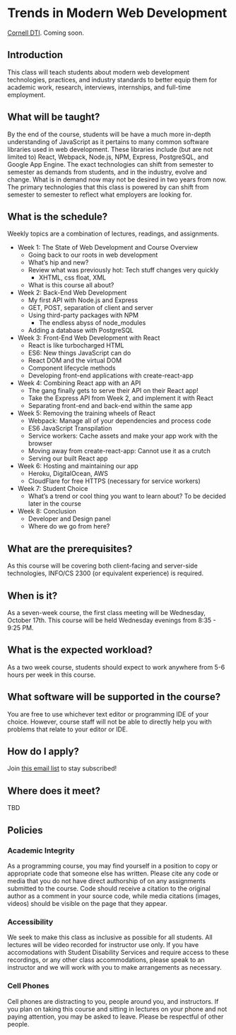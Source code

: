 # Trends in Modern Web Development
[Cornell DTI](http://cornelldti.org/). Coming soon.

## Introduction
This class will teach students about modern web development technologies, practices, and industry standards to better equip them for academic work, research, interviews, internships, and full-time employment. 

## What will be taught?
By the end of the course, students will be have a much more in-depth understanding of JavaScript as it pertains to many common software libraries used in web development. These libraries include (but are not limited to) React, Webpack, Node.js, NPM, Express, PostgreSQL, and Google App Engine. The exact technologies can shift from semester to semester as demands from students, and in the industry, evolve and change. What is in demand now may not be desired in two years from now. The primary technologies that this class is powered by can shift from semester to semester to reflect what employers are looking for.

## What is the schedule?
Weekly topics are a combination of lectures, readings, and assignments.
* Week 1: The State of Web Development and Course Overview
  * Going back to our roots in web development
  * What’s hip and new?
  * Review what was previously hot: Tech stuff changes very quickly
    * XHTML, css float, XML
  * What is this course all about?
* Week 2: Back-End Web Development
   * My first API with Node.js and Express
   * GET, POST, separation of client and server
   * Using third-party packages with NPM
      * The endless abyss of node_modules
   * Adding a database with PostgreSQL
* Week 3: Front-End Web Development with React
  * React is like turbocharged HTML
  * ES6: New things JavaScript can do
  * React DOM and the virtual DOM
  * Component lifecycle methods
  * Developing front-end applications with create-react-app
* Week 4: Combining React app with an API
  * The gang finally gets to serve their API on their React app!
  * Take the Express API from Week 2, and implement it with React
  * Separating front-end and back-end within the same app
* Week 5: Removing the training wheels of React
  * Webpack: Manage all of your dependencies and process code
  * ES6 JavaScript Transpilation
  * Service workers: Cache assets and make your app work with the browser
  * Moving away from create-react-app: Cannot use it as a crutch
  * Serving our built React app
* Week 6: Hosting and maintaining our app
  * Heroku, DigitalOcean, AWS
  * CloudFlare for free HTTPS (necessary for service workers)
* Week 7: Student Choice
  * What’s a trend or cool thing you want to learn about? To be decided later in the course
* Week 8: Conclusion
  * Developer and Design panel
  * Where do we go from here?

## What are the prerequisites?
As this course will be covering both client-facing and server-side technologies, INFO/CS 2300 (or equivalent experience) is required.

## When is it?
As a seven-week course, the first class meeting will be Wednesday, October 17th. This course will be held Wednesday evenings from 8:35 - 9:25 PM.

## What is the expected workload?
As a two week course, students should expect to work anywhere from 5-6 hours per week in this course.

## What software will be supported in the course?
You are free to use whichever text editor or programming IDE of your choice. However, course staff will not be able to directly help you with problems that relate to your editor or IDE.

## How do I apply?
Join [this email list](http://eepurl.com/dF3_7X) to stay subscribed!

## Where does it meet?
TBD

## Policies
### Academic Integrity
As a programming course, you may find yourself in a position to copy or appropriate code that someone else has written. Please cite any code or media that you do not have direct authorship of on any assignments submitted to the course. Code should receive a citation to the original author as a comment in your source code, while media citations (images, videos) should be visible on the page that they appear.
### Accessibility
We seek to make this class as inclusive as possible for all students. All lectures will be video recorded for instructor use only. If you have accomodations with Student Disability Services and require access to these recordings, or any other class accommodations, please speak to an instructor and we will work with you to make arrangements as necessary.
### Cell Phones
Cell phones are distracting to you, people around you, and instructors. If you plan on taking this course and sitting in lectures on your phone and not paying attention, you may be asked to leave. Please be respectful of other people.
